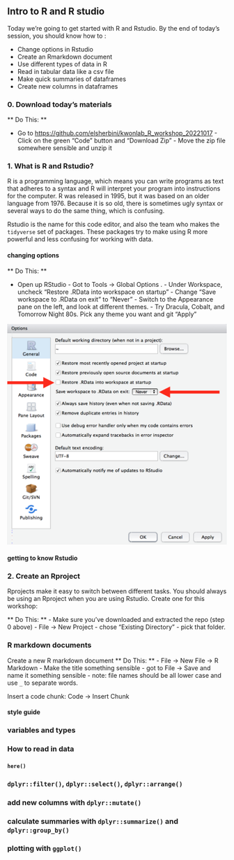 ## Intro to R and R studio

Today we’re going to get started with R and Rstudio. By the end of
today’s session, you should know how to :

-   Change options in Rstudio
-   Create an Rmarkdown document
-   Use different types of data in R
-   Read in tabular data like a csv file
-   Make quick summaries of dataframes
-   Create new columns in dataframes

### 0. Download today’s materials

\*\* Do This: \*\*  
- Go to <https://github.com/elsherbini/kwonlab_R_workshop_20221017> -
Click on the green “Code” button and “Download Zip” - Move the zip file
somewhere sensible and unzip it

### 1. What is R and Rstudio?

R is a programming language, which means you can write programs as text
that adheres to a syntax and R will interpret your program into
instructions for the computer. R was released in 1995, but it was based
on an older language from 1976. Because it is so old, there is sometimes
ugly syntax or several ways to do the same thing, which is confusing.

Rstudio is the name for this code editor, and also the team who makes
the `tidyverse` set of packages. These packages try to make using R more
powerful and less confusing for working with data.

#### changing options

\*\* Do This: \*\*  
- Open up RStudio - Got to Tools -&gt; Global Options . - Under
Workspace, uncheck “Restore .RData into workspace on startup” - Change
“Save workspace to .RData on exit” to “Never” - Switch to the Appearance
pane on the left, and look at different themes. - Try Dracula, Cobalt,
and Tomorrow Night 80s. Pick any theme you want and git “Apply”

![rstudio options](/static_images/rstudio-workspace.png)

#### getting to know Rstudio

### 2. Create an Rproject

Rprojects make it easy to switch between different tasks. You should
always be using an Rproject when you are using Rstudio. Create one for
this workshop:

\*\* Do This: \*\* - Make sure you’ve downloaded and extracted the repo
(step 0 above) - File -&gt; New Project - chose “Existing Directory” -
pick that folder.

### R markdown documents

Create a new R markdown document \*\* Do This: \*\* - File -&gt; New
File -&gt; R Markdown - Make the title something sensible - got to File
-&gt; Save and name it something sensible - note: file names should be
all lower case and use `_` to separate words.

Insert a code chunk: Code -&gt; Insert Chunk

#### style guide

### variables and types

### How to read in data

#### `here()`

### `dplyr::filter()`, `dplyr::select()`, `dplyr::arrange()`

### add new columns with `dplyr::mutate()`

### calculate summaries with `dplyr::summarize()` and `dplyr::group_by()`

### plotting with `ggplot()`
